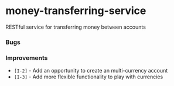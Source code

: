 # money-transferring-service
RESTful service for transferring money between accounts






### Bugs 


### Improvements
- `[I-2]` - Add an opportunity to create an multi-currency account
- `[I-3]` - Add more flexible functionality to play with currencies